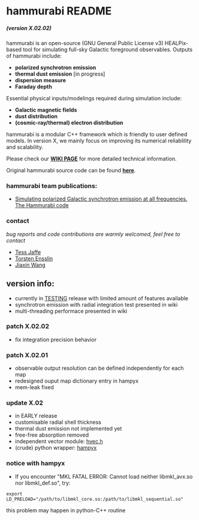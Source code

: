 # hammurabi README
##### (version X.02.02)

hammurabi is an open-source (GNU General Public License v3) HEALPix-based tool 
for simulating full-sky Galactic foreground observables.
Outputs of hammurabi include:

- **polarized synchrotron emission**
- **thermal dust emission** [in progress]
- **dispersion measure** 
- **Faraday depth**

Essential physical inputs/modelings required during simulation include:  

* **Galactic magnetic fields**
* **dust distribution** 
* **(cosmic-ray/thermal) electron distribution**

hammurabi is a modular C++ framework which is friendly to user defined models.
In version X, we mainly focus on improving its numerical reliablility and scalability.

Please check our [**WIKI PAGE**](https://bitbucket.org/hammurabicode/hamx/wiki/Home) for more detailed technical information.

Original hammurabi source code can be found [**here**](https://sourceforge.net/projects/hammurabicode/).

### hammurabi team publications:

- [Simulating polarized Galactic synchrotron emission at all frequencies. The Hammurabi code](https://www.aanda.org/articles/aa/abs/2009/08/aa10564-08/aa10564-08.html)

### contact
*bug reports and code contributions are warmly welcomed, feel free to contact*

- [Tess Jaffe](https://science.gsfc.nasa.gov/sed/bio/tess.jaffe)
- [Torsten Ensslin](https://wwwmpa.mpa-garching.mpg.de/~ensslin/)
- [Jiaxin Wang](http://www.sissa.it/app/members.php?ID=222)

## version info:

- currently in [TESTING](./tests) release with limited amount of features available
- synchrotron emission with radial integration test presented in wiki
- multi-threading performace presented in wiki

### patch X.02.02
- fix integration precision behavior

### patch X.02.01
- observable output resolution can be defined independently for each map
- redesigned ouput map dictionary entry in hampyx
- mem-leak fixed

### update X.02
- in EARLY release
- customisable radial shell thickness
- thermal dust emission not implemented yet
- free-free absorption removed
- independent vector module: [hvec.h](./include/hvec.h)
- (crude) python wrapper: [hampyx](./hampyx)

### notice with hampyx

- If you encounter "MKL FATAL ERROR: Cannot load neither libmkl_avx.so nor libmkl_def.so", try:

```
export LD_PRELOAD="/path/to/libmkl_core.so:/path/to/libmkl_sequential.so"
```

this problem may happen in python-C++ routine
